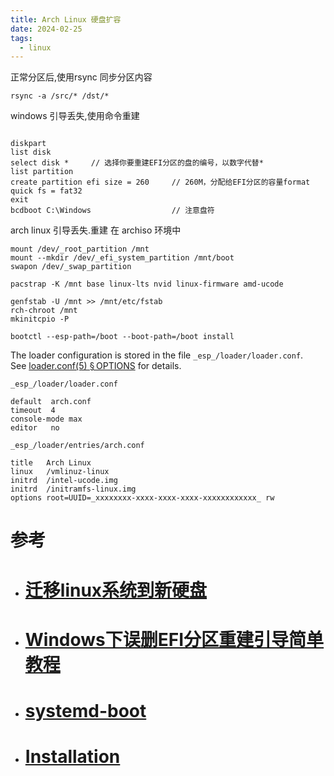 ```yaml
---
title: Arch Linux 硬盘扩容
date: 2024-02-25
tags:
  - linux
---
```

正常分区后,使用rsync 同步分区内容

```Shell
rsync -a /src/* /dst/*
```

windows 引导丢失,使用命令重建
```CMD

diskpart 
list disk 
select disk *     // 选择你要重建EFI分区的盘的编号，以数字代替*
list partition 
create partition efi size = 260     // 260M，分配给EFI分区的容量format quick fs = fat32
exit  
bcdboot C:\Windows                  // 注意盘符

```

arch linux 引导丢失.重建
在 archiso 环境中
```shell
mount /dev/_root_partition /mnt
mount --mkdir /dev/_efi_system_partition /mnt/boot
swapon /dev/_swap_partition

pacstrap -K /mnt base linux-lts nvid linux-firmware amd-ucode

genfstab -U /mnt >> /mnt/etc/fstab
rch-chroot /mnt
mkinitcpio -P

bootctl --esp-path=/boot --boot-path=/boot install
```

The loader configuration is stored in the file `_esp_/loader/loader.conf`. See [loader.conf(5) § OPTIONS](https://man.archlinux.org/man/loader.conf.5#OPTIONS) for details.
```
_esp_/loader/loader.conf

default  arch.conf
timeout  4
console-mode max
editor   no
```

```
_esp_/loader/entries/arch.conf

title   Arch Linux
linux   /vmlinuz-linux
initrd  /intel-ucode.img
initrd  /initramfs-linux.img
options root=UUID=_xxxxxxxx-xxxx-xxxx-xxxx-xxxxxxxxxxxx_ rw
```
# 参考

- # [迁移linux系统到新硬盘](https://zhuanlan.zhihu.com/p/33341983?#) 
- # [Windows下误删EFI分区重建引导简单教程](https://blog.csdn.net/Rookie_tong/article/details/84455527#:~:text=%E9%87%8D%E5%BB%BAEFI%E5%88%86%E5%8C%BA%EF%BC%8C%E9%A6%96%E5%85%88%E9%9C%80%E8%A6%81%E4%B8%80%E4%B8%AAU%E7%9B%98%E3%80%82%20%E7%94%A8%E4%BA%8E%E5%88%B6%E4%BD%9CPE%E7%B3%BB%E7%BB%9F%E7%9B%98%EF%BC%8C%E4%BD%BF%E7%94%A8%E8%80%81%E6%AF%9B%E6%A1%83%E5%88%B6%E4%BD%9C%E5%8D%B3%E5%8F%AF%E3%80%82%20%E4%BD%BF%E7%94%A8PE%E7%B3%BB%E7%BB%9F%E7%9B%98%E8%BF%9B%E5%85%A5%E7%B3%BB%E7%BB%9F%EF%BC%8C%E6%89%93%E5%BC%80%E5%91%BD%E4%BB%A4%E8%A1%8C%E7%95%8C%E9%9D%A2%EF%BC%8C%E5%A6%82%E6%9E%9CEFI%E5%88%86%E5%8C%BA%E8%BF%98%E5%9C%A8%E7%9A%84%E8%AF%9D%EF%BC%8C%E7%9B%B4%E6%8E%A5%E4%BD%BF%E7%94%A8%E5%A6%82%E4%B8%8B%E5%91%BD%E4%BB%A4%E5%8D%B3%E5%8F%AF%EF%BC%8C%E5%85%B6%E4%B8%AD)
- # [systemd-boot](https://wiki.archlinux.org/title/Systemd-boot) 
- # [Installation](https://wiki.archlinux.org/title/installation_guide)
